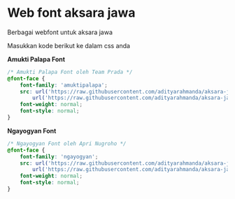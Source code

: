 # Web font aksara jawa

Berbagai webfont untuk aksara jawa

Masukkan kode berikut ke dalam css anda

**Amukti Palapa Font**
```css
/* Amukti Palapa Font oleh Team Prada */
@font-face {
    font-family: 'amuktipalapa';
    src: url('https://raw.githubusercontent.com/adityarahmanda/aksara-jawa-webfont/main/fonts/amuktipalapa.woff2') format('woff2'),
        url('https://raw.githubusercontent.com/adityarahmanda/aksara-jawa-webfont/main/fonts/amuktipalapa.woff') format('woff');
    font-weight: normal;
    font-style: normal;
}
```

**Ngayogyan Font**
```css
/* Ngayogyan Font oleh Apri Nugroho */
@font-face {
    font-family: 'ngayogyan';
    src: url('https://raw.githubusercontent.com/adityarahmanda/aksara-jawa-webfont/main/ngayogyan.woff2') format('woff2'),
        url('https://raw.githubusercontent.com/adityarahmanda/aksara-jawa-webfont/main/ngayogyan.woff') format('woff');
    font-weight: normal;
    font-style: normal;
}
```
